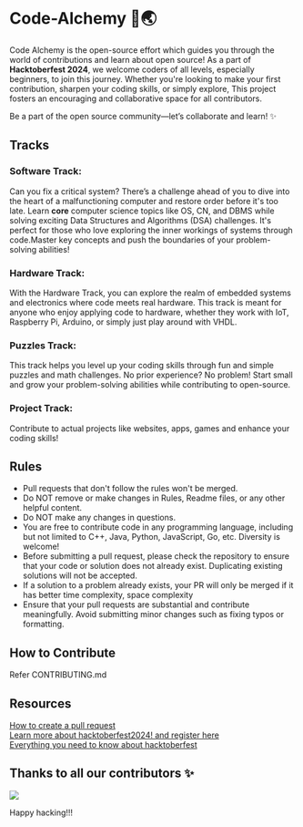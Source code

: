 # Code-Alchemy 🚀🌏

Code Alchemy is the open-source effort which guides you through the world of contributions and learn about open source! As a part of **Hacktoberfest 2024**, we welcome coders of all levels, especially beginners, to join this journey. Whether you're looking to make your first contribution, sharpen your coding skills, or simply explore, This project fosters an encouraging and collaborative space for all contributors.

Be a part of the open source community—let’s collaborate and learn! ✨


## Tracks

### Software Track:
Can you fix a critical system? There’s a challenge ahead of you to dive into the heart of a malfunctioning computer and restore order before it's too late. Learn **core** computer science topics like OS, CN, and DBMS while solving exciting Data Structures and Algorithms (DSA) challenges. It's perfect for those who love exploring the inner workings of systems through code.Master key concepts and push the boundaries of your problem-solving abilities!

### Hardware Track:
With the Hardware Track, you can explore the realm of embedded systems and electronics where code meets real hardware. This track is meant for anyone who enjoy applying code to hardware, whether they work with IoT, Raspberry Pi, Arduino, or simply just play around with VHDL. 

### Puzzles Track:
This track helps you level up your coding skills through fun and simple puzzles and math challenges. No prior experience? No problem! Start small and grow your problem-solving abilities while contributing to open-source.


### Project Track:
Contribute to actual projects like websites, apps, games and enhance your coding skills!



## Rules
- Pull requests that don't follow the rules won't be merged.
- Do NOT remove or make changes in Rules, Readme files, or any other helpful content.
- Do NOT make any changes in questions.
- You are free to contribute code in any programming language, including but not limited to C++, Java, Python, JavaScript, Go, etc. Diversity is welcome!
- Before submitting a pull request, please check the repository to ensure that your code or solution does not already exist. Duplicating existing solutions will not be accepted.
- If a solution to a problem already exists, your PR will only be merged if it has better time complexity, space complexity
- Ensure that your pull requests are substantial and contribute meaningfully. Avoid submitting minor changes such as fixing typos or formatting.


## How to Contribute
Refer CONTRIBUTING.md

## Resources
[How to create a pull request](https://www.youtube.com/watch?v=jRLGobWwA3Y)\
[Learn more about hacktoberfest2024! and register here](https://hacktoberfest.com/)\
[Everything you need to know about hacktoberfest](https://dev.to/jfmartinz/hacktoberfest-2024-everything-you-need-to-know-29h7)




## Thanks to all our contributors ✨

<img src = "https://contrib.rocks/image?repo=nisbweb/Code-Alchemy"/>

Happy hacking!!!


